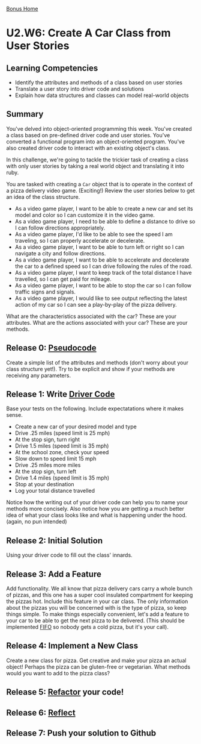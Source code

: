 [Bonus Home](../)

# U2.W6: Create A Car Class from User Stories

## Learning Competencies
- Identify the attributes and methods of a class based on user stories
- Translate a user story into driver code and solutions
- Explain how data structures and classes can model real-world objects

## Summary
You've delved into object-oriented programming this week. You've created a class based on pre-defined driver code and user stories. You've converted a functional program into an object-oriented program. You've also created driver code to interact with an existing object's class.

In this challenge, we're going to tackle the trickier task of creating a class with only user stories by taking a real world object and translating it into ruby.

You are tasked with creating a `Car` object that is to operate in the context of a pizza delivery video game. (Exciting!) Review the user stories below to get an idea of the class structure.

- As a video game player, I want to be able to create a new car and set its model and color so I can customize it in the video game.
- As a video game player, I need to be able to define a distance to drive so I can follow directions appropriately.
- As a video game player, I'd like to be able to see the speed I am traveling, so I can properly accelerate or decelerate.
- As a video game player, I want to be able to turn left or right so I can navigate a city and follow directions.
- As a video game player, I want to be able to accelerate and decelerate the car to a defined speed so I can drive following the rules of the road.
- As a video game player, I want to keep track of the total distance I have travelled, so I can get paid for mileage.
- As a video game player, I want to be able to stop the car so I can follow traffic signs and signals.
- As a video game player, I would like to see output reflecting the latest action of my car so I can see a play-by-play of the pizza delivery.

What are the characteristics associated with the car?  These are your attributes.  What are the actions associated with your car?  These are your methods.

## Release 0: [Pseudocode](https://github.com/Devbootcamp/phase-0-handbook/blob/master/coding-references/pseudocode.md)
Create a simple list of the attributes and methods (don't worry about your class structure yet!).  Try to be explicit and show if your methods are receiving any parameters.

## Release 1: Write [Driver Code](https://github.com/Devbootcamp/phase-0-handbook/blob/master/coding-references/driver-code.md)
Base your tests on the following. Include expectatations where it makes sense.

  - Create a new car of your desired model and type
  - Drive .25 miles (speed limit is 25 mph)
  - At the stop sign, turn right
  - Drive 1.5 miles (speed limit is 35 mph)
  - At the school zone, check your speed
  - Slow down to speed limit 15 mph
  - Drive .25 miles more miles
  - At the stop sign, turn left
  - Drive 1.4 miles (speed limit is 35 mph)
  - Stop at your destination
  - Log your total distance travelled

Notice how the writing out of your driver code can help you to name your methods more concisely.  Also notice how you are getting a much better idea of what your class looks like and what is happening under the hood. (again, no pun intended)

## Release 2: Initial Solution
Using your driver code to fill out the class' innards.

## Release 3: Add a Feature
Add functionality. We all know that pizza delivery cars carry a whole bunch of pizzas, and this one has a super cool insulated compartment for keeping the pizzas hot. Include this feature in your car class. The only information about the pizzas you will be concerned with is the type of pizza, so keep things simple. To make things especially convenient, let's add a feature to your car to be able to get the next pizza to be delivered.  (This should be implemented [FIFO](http://en.wikipedia.org/wiki/FIFO) so nobody gets a cold pizza, but it's your call).

## Release 4: Implement a New Class
Create a new class for pizza. Get creative and make your pizza an actual object!  Perhaps the pizza can be gluten-free or vegetarian.  What methods would you want to add to the pizza class?

## Release 5: [Refactor](https://github.com/Devbootcamp/phase-0-handbook/blob/master/coding-references/refactoring.md) your code!

## Release 6: [Reflect](https://github.com/Devbootcamp/phase-0-handbook/blob/master/coding-references/reflection-guidelines.md)

## Release 7: Push your solution to Github

